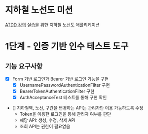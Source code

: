 # 지하철 노선도 미션
[ATDD 강의](https://edu.nextstep.camp/c/R89PYi5H) 실습을 위한 지하철 노선도 애플리케이션

# 1단계 - 인증 기반 인수 테스트 도구
## 기능 요구사항
- [x] Form 기반 로그인과 Bearer 기반 로그인 기능을 구현
  - [x] UsernamePasswordAuthenticationFilter 구현
  - [x] BearerTokenAuthenticationFilter 구현
  - [x] AuthAcceptanceTest 테스트를 통해 구현 확인
- [] 지하철역, 노선, 구간을 변경하는 API는 관리자만 이용 가능하도록 수정
  - Token을 이용한 로그인을 통해 관리자 여부를 판단
  - 해당 API: 생성, 수정, 삭제 API
  - 조회 API는 권한이 필요없음